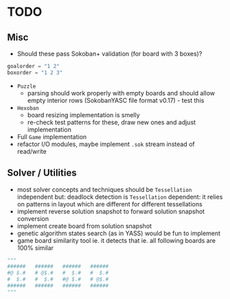 # TODO

## Misc

- Should these pass Sokoban+ validation (for board with 3 boxes)?

~~~python
goalorder = "1 2"
boxorder = "1 2 3"
~~~

* `Puzzle`
  + parsing should work properly with empty boards and should allow empty interior rows (SokobanYASC file format v0.17) - test this
* `Hexoban`
  + board resizing implementation is smelly
  + re-check test patterns for these, draw new ones and adjust implementation
* Full `Game` implementation
* refactor I/O modules, maybe implement `.sok` stream instead of read/write

## Solver / Utilities

- most solver concepts and techniques should be `Tessellation` independent but: deadlock detection is `Tessellation` dependent: it relies on patterns in  layout which are different for different tessellations
- implement reverse solution snapshot to forward solution snapshot conversion
- implement create board from solution snapshot
- genetic algorithm states search (as in YASS) would be fun to implement
- game board similarity tool ie. it detects that ie. all following boards are 100% similar

~~~python
"""
######   ######   ######   ######
#@ $.#   # @$.#   #  $.#   #  $.#
#  $.#   #  $.#   #@ $.#   # @$.#
######   ######   ######   ######
"""
~~~
